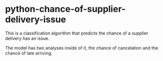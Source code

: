 # python-chance-of-supplier-delivery-issue
This is a classification algorithm that predicts the chance of a supplier delivery has an issue.  

The model has two analyses inside of it, the chance of cancelation and the chance of late arriving.
